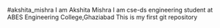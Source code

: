 #akshita_mishra
I am Akshita Mishra
I am cse-ds engineering student at ABES Engineering College,Ghaziabad
This is my first git repository




